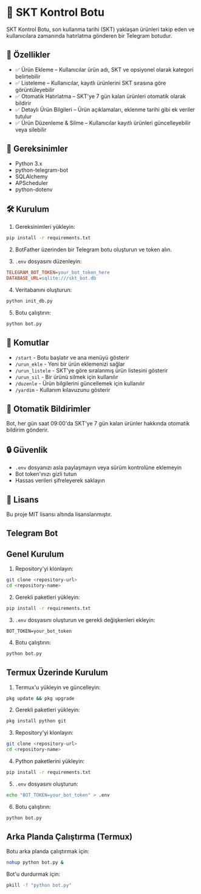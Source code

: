 # 🛒 SKT Kontrol Botu

SKT Kontrol Botu, son kullanma tarihi (SKT) yaklaşan ürünleri takip eden ve kullanıcılara zamanında hatırlatma gönderen bir Telegram botudur.

## 🚀 Özellikler

- ✅ Ürün Ekleme – Kullanıcılar ürün adı, SKT ve opsiyonel olarak kategori belirtebilir
- ✅ Listeleme – Kullanıcılar, kayıtlı ürünlerini SKT sırasına göre görüntüleyebilir
- ✅ Otomatik Hatırlatma – SKT'ye 7 gün kalan ürünleri otomatik olarak bildirir
- ✅ Detaylı Ürün Bilgileri – Ürün açıklamaları, eklenme tarihi gibi ek veriler tutulur
- ✅ Ürün Düzenleme & Silme – Kullanıcılar kayıtlı ürünleri güncelleyebilir veya silebilir

## 📌 Gereksinimler

- Python 3.x
- python-telegram-bot
- SQLAlchemy
- APScheduler
- python-dotenv

## 🛠️ Kurulum

1. Gereksinimleri yükleyin:
```bash
pip install -r requirements.txt
```

2. BotFather üzerinden bir Telegram botu oluşturun ve token alın.

3. `.env` dosyasını düzenleyin:
```ini
TELEGRAM_BOT_TOKEN=your_bot_token_here
DATABASE_URL=sqlite:///skt_bot.db
```

4. Veritabanını oluşturun:
```bash
python init_db.py
```

5. Botu çalıştırın:
```bash
python bot.py
```

## 📜 Komutlar

- `/start` - Botu başlatır ve ana menüyü gösterir
- `/urun_ekle` - Yeni bir ürün eklemenizi sağlar
- `/urun_listele` - SKT'ye göre sıralanmış ürün listesini gösterir
- `/urun_sil` - Bir ürünü silmek için kullanılır
- `/duzenle` - Ürün bilgilerini güncellemek için kullanılır
- `/yardim` - Kullanım kılavuzunu gösterir

## 📅 Otomatik Bildirimler

Bot, her gün saat 09:00'da SKT'ye 7 gün kalan ürünler hakkında otomatik bildirim gönderir.

## 🔒 Güvenlik

- `.env` dosyanızı asla paylaşmayın veya sürüm kontrolüne eklemeyin
- Bot token'ınızı gizli tutun
- Hassas verileri şifreleyerek saklayın

## 📝 Lisans

Bu proje MIT lisansı altında lisanslanmıştır.

## Telegram Bot

## Genel Kurulum

1. Repository'yi klonlayın:
```bash
git clone <repository-url>
cd <repository-name>
```

2. Gerekli paketleri yükleyin:
```bash
pip install -r requirements.txt
```

3. `.env` dosyasını oluşturun ve gerekli değişkenleri ekleyin:
```
BOT_TOKEN=your_bot_token
```

4. Botu çalıştırın:
```bash
python bot.py
```

## Termux Üzerinde Kurulum

1. Termux'u yükleyin ve güncelleyin:
```bash
pkg update && pkg upgrade
```

2. Gerekli paketleri yükleyin:
```bash
pkg install python git
```

3. Repository'yi klonlayın:
```bash
git clone <repository-url>
cd <repository-name>
```

4. Python paketlerini yükleyin:
```bash
pip install -r requirements.txt
```

5. `.env` dosyasını oluşturun:
```bash
echo "BOT_TOKEN=your_bot_token" > .env
```

6. Botu çalıştırın:
```bash
python bot.py
```

## Arka Planda Çalıştırma (Termux)

Botu arka planda çalıştırmak için:
```bash
nohup python bot.py &
```

Bot'u durdurmak için:
```bash
pkill -f "python bot.py"
``` 